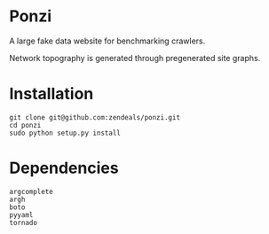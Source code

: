 Ponzi
=====

A large fake data website for benchmarking crawlers.

Network topography is generated through pregenerated site graphs.

Installation
============

```
git clone git@github.com:zendeals/ponzi.git
cd ponzi
sudo python setup.py install
```

Dependencies
============
```
argcomplete
argh
boto
pyyaml
tornado
```
